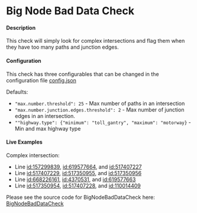 # Big Node Bad Data Check

#### Description

This check will simply look for complex intersections and flag them when they have too many paths and junction edges.

#### Configuration

This check has three configurables that can be changed in the configuration file [config.json](https://github.com/osmlab/atlas-checks/blob/9e18f41454c6a4de6ac6ee082149d95f4604c7ce/config/configuration.json#L84)

Defaults:
- ```"max.number.threshold": 25``` - Max number of paths in an intersection
- ```"max.number.junction.edges.threshold": 2``` - Max number of junction edges in an intersection.
- ```""highway.type": {"minimum": "toll_gantry", "maximum": "motorway}``` - Min and max highway type 

#### Live Examples

Complex intersection:
- Line [id:157299839](https://www.openstreetmap.org/way/157299839), [id:619577664](https://www.openstreetmap.org/way/619577664), and [id:517407227](https://www.openstreetmap.org/way/517407227)
- Line [id:517407229](https://www.openstreetmap.org/way/517407229), [id:517350955](https://www.openstreetmap.org/way/517350955), and [id:517350956](https://www.openstreetmap.org/way/517350956)
- Line [id:668226161](https://www.openstreetmap.org/way/668226161), [id:4370531](https://www.openstreetmap.org/way/4370531), and [id:619577663](https://www.openstreetmap.org/way/619577663)
- Line [id:517350954](https://www.openstreetmap.org/way/517350954), [id:517407228](https://www.openstreetmap.org/way/517407228), and [id:110014409](https://www.openstreetmap.org/way/110014409)

Please see the source code for BigNodeBadDataCheck here: [BigNodeBadDataCheck](https://github.com/osmlab/atlas-checks/blob/dev/src/main/java/org/openstreetmap/atlas/checks/validation/intersections/BigNodeBadDataCheck.java)